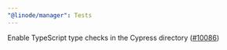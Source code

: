 ```yaml
---
"@linode/manager": Tests
---
```


Enable TypeScript type checks in the Cypress directory ([#10086](https://github.com/linode/manager/pull/10086))
